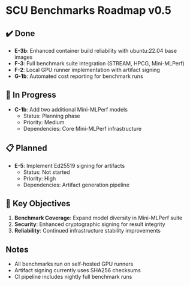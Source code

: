 # SCU Benchmarks Roadmap v0.5

## ✔️ Done

- **E-3b**: Enhanced container build reliability with ubuntu:22.04 base images
- **F-3**: Full benchmark suite integration (STREAM, HPCG, Mini-MLPerf)
- **F-2**: Local GPU runner implementation with artifact signing
- **G-1b**: Automated cost reporting for benchmark runs

## 🚧 In Progress

- **C-1b**: Add two additional Mini-MLPerf models
  - Status: Planning phase
  - Priority: Medium
  - Dependencies: Core Mini-MLPerf infrastructure

## 📋 Planned

- **E-5**: Implement Ed25519 signing for artifacts
  - Status: Not started
  - Priority: High
  - Dependencies: Artifact generation pipeline

## 🎯 Key Objectives

1. **Benchmark Coverage**: Expand model diversity in Mini-MLPerf suite
2. **Security**: Enhanced cryptographic signing for result integrity
3. **Reliability**: Continued infrastructure stability improvements

## Notes

- All benchmarks run on self-hosted GPU runners
- Artifact signing currently uses SHA256 checksums
- CI pipeline includes nightly full benchmark runs